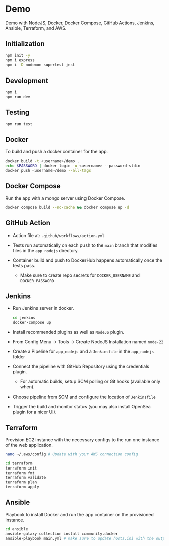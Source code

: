 # Demo

Demo with NodeJS, Docker, Docker Compose, GitHub Actions, Jenkins, Ansible, Terraform, and AWS.

## Initialization

```bash
npm init -y
npm i express
npm i -D nodemon supertest jest
```

## Development

```bash
npm i
npm run dev
```

## Testing

```bash
npm run test
```

## Docker

To build and push a docker container for the app.

```bash
docker build -t <username>/demo .
echo $PASSWORD | docker login -u <username> --password-stdin
docker push <username>/demo --all-tags
```

## Docker Compose

Run the app with a mongo server using Docker Compose.

```bash
docker compose build --no-cache && docker compose up -d
```

## GitHub Action

- Action file at: `.github/workflows/action.yml`

- Tests run automatically on each push to the `main` branch that modifies files in the `app_nodejs` directory.
- Container build and push to DockerHub happens automatically once the tests pass.
  - Make sure to create repo secrets for `DOCKER_USERNAME` and `DOCKER_PASSWORD`

## Jenkins

- Run Jenkins server in docker.

  ```bash
  cd jenkins
  docker-compose up
  ```

- Install recommended plugins as well as `NodeJS` plugin.
- From Config Menu -> Tools -> Create NodeJS Installation named `node-22`
- Create a Pipeline for `app_nodejs` and a `Jenkinsfile` in the `app_nodejs` folder
- Connect the pipeline with GitHub Repository using the credentials plugin.
  - For automatic builds, setup SCM polling or Git hooks (available only when).
- Choose pipeline from SCM and configure the location of `Jenkinsfile`
- Trigger the build and monitor status (you may also install OpenSea plugin for a nicer UI).

## Terraform

Provision EC2 instance with the necessary configs to the run one instance of the web application.

```bash
nano ~/.aws/config # Update with your AWS connection config
```

```bash
cd terraform
terraform init
terraform fmt
terraform validate
terraform plan
terraform apply
```

## Ansible

Playbook to install Docker and run the app container on the provisioned instance.

```bash
cd ansible
ansible-galaxy collection install community.docker
ansible-playbook main.yml # make sure to update hosts.ini with the outputs from terraform
```
